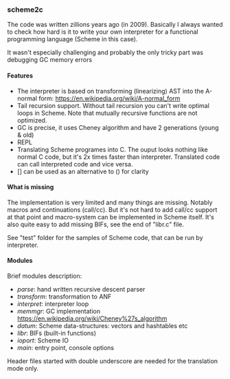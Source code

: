 ### scheme2c

The code was written zillions years ago (in 2009).  Basically I always wanted to check how hard is it to write your own interpreter for a functional programming language (Scheme in this case).

It wasn't especially challenging and probably the only tricky part was debugging GC memory errors

#### Features

- The interpreter is based on transforming (linearizing) AST into the A-normal form: https://en.wikipedia.org/wiki/A-normal_form
- Tail recursion support. Without tail recursion you can't write optimal loops in Scheme. Note that mutually recursive functions are not optimized.
- GC is precise, it uses Cheney algorithm and have 2 generations (young & old)
- REPL
- Translating Scheme programes into C. The ouput looks nothing like normal C code, but it's 2x times faster than interpreter. Translated code can call interpreted code and vice versa.
- [] can be used as an alternative to () for clarity

#### What is missing

The implementation is very limited and many things are missing. Notably macros and continuations (call/cc). But it's not hard to add call/cc support at that point and macro-system can be implemented in Scheme itself. It's also quite easy to add missing BIFs, see the end of "libr.c" file.

See "test" folder for the samples of Scheme code, that can be run by interpreter.

#### Modules

Brief modules description:

- *parse*: hand written recursive descent parser
- *transform*: transformation to ANF
- *interpret*: interpreter loop
- *memmgr*: GC implementation https://en.wikipedia.org/wiki/Cheney%27s_algorithm
- *datum*: Scheme data-structures: vectors and hashtables etc
- *libr*: BIFs (built-in functions)
- *ioport*: Scheme IO
- *main*: entry point, console options

Header files started with double underscore are needed for the translation mode only.





